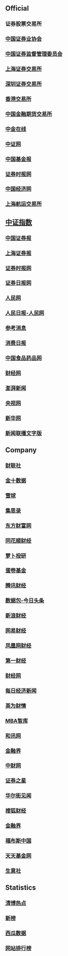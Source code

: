 ## Official

### 证券股票交易所

### [中国证券业协会](https://www.sac.net.cn)

### [中国证券监督管理委员会](http://www.csrc.gov.cn/pub/newsite/)

### [上海证券交易所](http://www.sse.com.cn)

### [深圳证券交易所](http://www.szse.cn)

### [香港交易所](https://sc.hkex.com.hk/TuniS/www.hkex.com.hk/?sc_lang=zh-cn)

### [ 中国金融期货交易所](http://www.cffex.com.cn)

### [中金在线](https://cnfol.com)

### [中证网](http://www.cs.com.cn)

### [中国基金报](https://www.chnfund.com)

### [证券时报网](http://www.stcn.com)

### [中国经济网](http://www.ce.cn)

### [上海航运交易所](https://www.sse.net.cn)

## [中证指数](http://www.csindex.com.cn)

### [中国证券报](http://www.cs.com.cn)

### [上海证券报](https://www.cnstock.com)

### [证券时报网](http://www.stcn.com)

### [证券日报网](http://www.zqrb.cn)

### [人民网](http://www.people.com.cn)

### [人民日报-人民网](http://paper.people.com.cn/rmrb/html/2021-07/12/nbs.D110000renmrb_01.htm)

### [参考消息](http://www.cankaoxiaoxi.com)

### [消费日报](http://www.xfrb.com.cn/index.html)

### [中国食品药品网](http://www.cnpharm.com)

### [ 财经网](http://www.caijing.com.cn)

### [澎湃新闻](http://www.thepaper.cn)

### [央视网](https://www.cctv.com)

### [新华网](http://xinhuanet.com)

### [新闻联播文字版](http://mrxwlb.com/)

## Company

### [财联社](https://www.cls.cn)

### [金十数据](https://www.jin10.com)

### [雪球](https://xueqiu.com)

### [集思录](https://www.jisilu.cn)

### [东方财富网](https://www.eastmoney.com)

### [同花顺财经](https://www.10jqka.com.cn)

### [萝卜投研](https://robo.datayes.com)

### [蛋卷基金](https://danjuanapp.com)

### [腾讯财经](https://new.qq.com/ch/finance/)

### [数据包-今日头条](https://www.toutiao.com/c/user/token/MS4wLjABAAAAhCfnArRTIucREdSEcnJcj84J0o1Ofq5lpivc22IijhQ/?tab=article)



### [新浪财经](https://finance.sina.com.cn)

### [网易财经](https://money.163.com)

### [凤凰网财经](https://finance.ifeng.com)

### [第一财经](https://www.yicai.com)

### [ 财经网 ](https://www.caijing.com.cn)

### [每日经济新闻](http://www.nbd.com.cn)



### [英为财情](https://cn.investing.com)

### [MBA智库](https://www.mbalib.com)

### [和讯网](http://www.hexun.com)

### [金融界](http://www.jrj.com.cn)

### [中财网](https://www.cfi.cn)

### [证券之星](https://www.stockstar.com)

### [华尔街见闻](https://wallstreetcn.com)

### [搜狐财经](https://business.sohu.com)

### [金融界](http://www.jrj.com.cn)

### [福布斯中国](https://www.forbeschina.com)

### [天天基金网](https://fund.eastmoney.com)



### [生意社](http://www.100ppi.com)

## Statistics

### [清博热点](http://hot.gsdata.cn)

### [新榜](https://www.newrank.cn)

### [西瓜数据](http://data.xiguaji.com)

### [网站排行榜](https://top.chinaz.com)